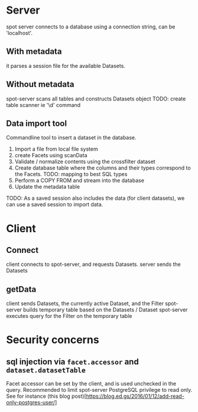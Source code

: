 # Server

spot server connects to a database using a connection string, can be 'localhost'.

## With metadata

it parses a session file for the available Datasets.

## Without metadata

spot-server scans all tables and constructs Datasets object
TODO: create table scanner ie '\d' command

## Data import tool

Commandline tool to insert a dataset in the database.

1. Import a file from local file system
2. create Facets using scanData
3. Validate / normalize contents using the crossfilter dataset
4. Create database table where the columns and their types correspond to the Facets. TODO: mapping to best SQL types
5. Perform a COPY FROM and stream into the database
6. Update the metadata table

TODO: As a saved session also includes the data (for client datasets), we can use a saved session to import data.

# Client

## Connect

client connects to spot-server, and requests Datasets.
server sends the Datasets

## getData

client sends Datasets, the currently active Dataset, and the Filter
spot-server builds temporary table based on the Datasets / Dataset
spot-server executes query for the Filter on the temporary table

# Security concerns

## sql injection via `facet.accessor` and `dataset.datasetTable`

Facet accessor can be set by the client, and is used unchecked in the query.
Recommended to limit spot-server PostgreSQL privilege to read only.
See for instance (this blog post)[https://blog.ed.gs/2016/01/12/add-read-only-postgres-user/]

